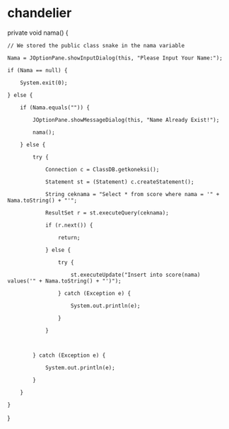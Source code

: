 # chandelier
private void nama() {

    // We stored the public class snake in the nama variable    

    Nama = JOptionPane.showInputDialog(this, "Please Input Your Name:");

    if (Nama == null) {

        System.exit(0);

    } else {

        if (Nama.equals("")) {

            JOptionPane.showMessageDialog(this, "Name Already Exist!");

            nama();

        } else {

            try {

                Connection c = ClassDB.getkoneksi();

                Statement st = (Statement) c.createStatement();

                String ceknama = "Select * from score where nama = '" + Nama.toString() + "'";

                ResultSet r = st.executeQuery(ceknama);

                if (r.next()) {

                    return;

                } else {

                    try {

                        st.executeUpdate("Insert into score(nama) values('" + Nama.toString() + "')");

                    } catch (Exception e) {

                        System.out.println(e);

                    }

                }



            } catch (Exception e) {

                System.out.println(e);

            }

        }

    }

}
